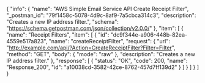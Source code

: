{
  "info": {
    "name": "AWS Simple Email Service API Create Receipt Filter",
    "_postman_id": "79f1458c-5078-4d9c-8af9-7a5cbca314c3",
    "description": "Creates a new IP address filter.",
    "schema": "https://schema.getpostman.com/json/collection/v2.0.0/"
  },
  "item": [
    {
      "name": "Receipt Filters",
      "item": [
        {
          "id": "dc9f344e-a906-448b-82ea-4559e517a823",
          "name": "createReceiptFilter",
          "request": {
            "url": "http://example.com/api/?Action=CreateReceiptFilter?Filter=Filter",
            "method": "GET",
            "body": {
              "mode": "raw"
            },
            "description": "Creates a new IP address filter."
          },
          "response": [
            {
              "status": "OK",
              "code": 200,
              "name": "Response_200",
              "id": "a10038cd-3582-42ce-8762-457d7ff139d2"
            }
          ]
        }
      ]
    }
  ]
}